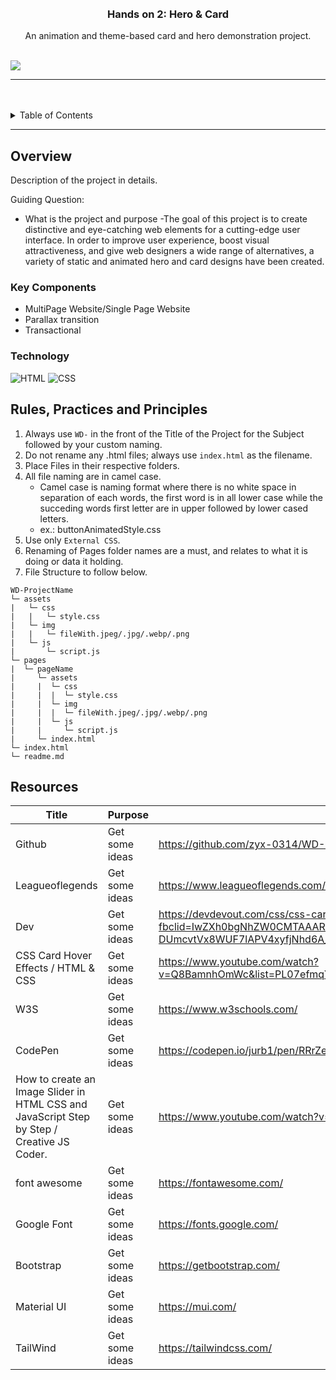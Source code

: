 <a name="readme-top">

<br/>

<br />
<div align="center">
  <a href="https://github.com/GodwinAblao">
    <img src="" alt="" width="" height="">
  </a>

  <h3 align="center">Hands on 2: Hero & Card</h3>
</div>

<div align="center">
  An animation and theme-based card and hero demonstration project.
</div>

<br />


![](https://visit-counter.vercel.app/counter.png?page=GodwinAblao/WD-HandsOn2)

---

<br />
<br />


<details>
  <summary>Table of Contents</summary>
  <ol>
    <li>
      <a href="#overview">Overview</a>
      <ol>
        <li>
          <a href="#key-components">Key Components</a>
        </li>
        <li>
          <a href="#technology">Technology</a>
        </li>
      </ol>
    </li>
    <li>
      <a href="#rule,-practices-and-principles">Rules, Practices and Principles</a>
    </li>
    <li>
      <a href="#resources">Resources</a>
    </li>
  </ol>
</details>

---

## Overview
<!-- The following are just sample -->
Description of the project in details.

Guiding Question:
- What is the project and purpose
-The goal of this project is to create distinctive and eye-catching web elements for a cutting-edge user interface. In order to improve user experience, boost visual attractiveness, and give web designers a wide range of alternatives, a variety of static and animated hero and card designs have been created.

### Key Components
<!-- The following are just sample -->
- MultiPage Website/Single Page Website
- Parallax transition
- Transactional

### Technology
![HTML](https://img.shields.io/badge/HTML-E34F26?style=for-the-badge&logo=html5&logoColor=white)
![CSS](https://img.shields.io/badge/CSS-1572B6?style=for-the-badge&logo=css3&logoColor=white)

## Rules, Practices and Principles
1. Always use `WD-` in the front of the Title of the Project for the Subject followed by your custom naming.
2. Do not rename any .html files; always use `index.html` as the filename.
3. Place Files in their respective folders.
4. All file naming are in camel case.
   - Camel case is naming format where there is no white space in separation of each words, the first word is in all lower case while the succeding words first letter are in upper followed by lower cased letters.
   - ex.: buttonAnimatedStyle.css
5. Use only `External CSS`.
6. Renaming of Pages folder names are a must, and relates to what it is doing or data it holding.
7. File Structure to follow below.

```
WD-ProjectName
└─ assets
|   └─ css
|   |   └─ style.css
|   └─ img
|   |   └─ fileWith.jpeg/.jpg/.webp/.png
|   └─ js
|       └─ script.js
└─ pages
|  └─ pageName
|     └─ assets
|     |  └─ css
|     |  |  └─ style.css
|     |  └─ img
|     |  |  └─ fileWith.jpeg/.jpg/.webp/.png
|     |  └─ js
|     |     └─ script.js
|     └─ index.html
└─ index.html
└─ readme.md
```

## Resources

| Title | Purpose | Link |
|-|-|-|
|Github|Get some ideas|https://github.com/zyx-0314/WD-Hands-on-2|
|Leagueoflegends|Get some ideas|https://www.leagueoflegends.com/en-us/champions/|
|Dev|Get some ideas|https://devdevout.com/css/css-cards?fbclid=IwZXh0bgNhZW0CMTAAAR1tU6bHFsFjr8kWs9tKvbG2jiyCB8s-DUmcvtVx8WUF7lAPV4xyfjNhd6A_aem_aXiQqmXOO8GCZ71zUDAitw#google_vignette|
|CSS Card Hover Effects / HTML & CSS|Get some ideas|https://www.youtube.com/watch?v=Q8BamnhOmWc&list=PL07efmqYWHZ9Acr4QPiecaGKsekcL2zvc&index=1|
|W3S|Get some ideas|https://www.w3schools.com/|
|CodePen|Get some ideas|https://codepen.io/jurb1/pen/RRrZeg|
|How to create an Image Slider in HTML CSS and JavaScript Step by Step / Creative JS Coder.|Get some ideas|https://www.youtube.com/watch?v=OTjmnF27ADk&t=11s|
|font awesome|Get some ideas|https://fontawesome.com/|
|Google Font|Get some ideas|https://fonts.google.com/|
|Bootstrap|Get some ideas|https://getbootstrap.com/|
|Material UI|Get some ideas|https://mui.com/|
|TailWind|Get some ideas|https://tailwindcss.com/|


